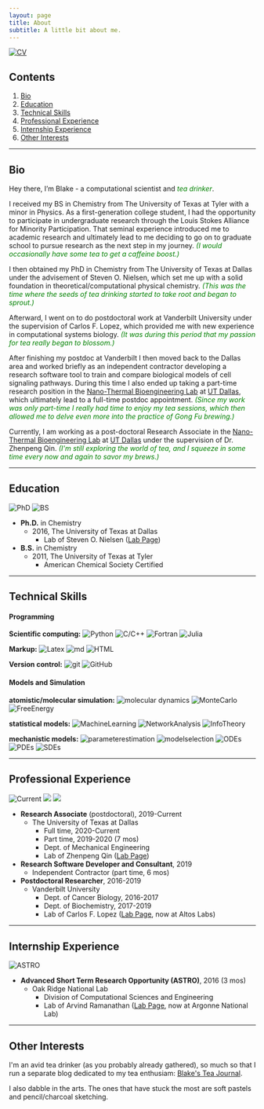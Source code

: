 ```yaml
---
layout: page
title: About
subtitle: A little bit about me.  
---
```


[![CV](https://img.shields.io/badge/Download-my%20CV-lightgrey?style=for-the-badge)](https://drive.google.com/file/d/1ho-T9pX_E52hr6Z-xWw8n2HFYGoYO9we/view?usp=sharing)

## Contents

 1. [Bio](#bio)
 2. [Education](#education)
 3. [Technical Skills](#technical-skills)
 4. [Professional Experience](#professional-experience)
 5. [Internship Experience](#intership-experience)
 6. [Other Interests](#other-interests)  

------
## Bio
Hey there, I’m Blake - a computational scientist and <span style="color:green">*tea drinker*</span>.


I received my BS in Chemistry from The University of Texas at Tyler with a minor in Physics. As a first-generation college student, I had the opportunity to participate in undergraduate research through the Louis Stokes Alliance for Minority Participation. That seminal experience introduced me to academic research and ultimately lead to me deciding to go on to graduate school to pursue research as the next step in my journey. <span style="color:green">*(I would occasionally have some tea to get a caffeine boost.)*</span>

I then obtained my PhD in Chemistry from The University of Texas at Dallas under the advisement of Steven O. Nielsen, which set me up with a solid foundation in theoretical/computational physical chemistry. <span style="color:green"> *(This was the time where the seeds of tea drinking started to take root and began to sprout.)*</span>

Afterward, I went on to do postdoctoral work at Vanderbilt University under the supervision of Carlos F. Lopez, which provided me with new experience in computational systems biology. <span style="color:green"> *(It was during this period that my passion for tea really began to blossom.)*</span>

After finishing my postdoc at Vanderbilt I then moved back to the Dallas area and worked briefly as an independent contractor developing a research software tool to train and compare biological models of cell signaling pathways. During this time I also ended up taking a part-time research position in the [Nano-Thermal Bioengineering Lab](https://www.nanobrainlab.net/) at [UT Dallas](https://www.utdallas.edu/), which ultimately lead to a full-time postdoc appointment. <span style="color:green"> *(Since my work was only part-time I really had time to enjoy my tea sessions, which then allowed me to delve even more into the practice of Gong Fu brewing.)*</span>

Currently, I am working as a post-doctoral Research Associate in the [Nano-Thermal Bioengineering Lab](https://www.nanobrainlab.net/) at [UT Dallas](https://www.utdallas.edu/) under the supervision of Dr. Zhenpeng Qin.  <span style="color:green"> *(I'm still exploring the world of tea, and I squeeze in some time every now and again to savor my brews.)*</span>

------
## Education
![PhD](https://img.shields.io/badge/Ph.D.-Chemistry-blue?style=flat-square) ![BS](https://img.shields.io/badge/B.S.-Chemistry-blue?style=flat-square)
- **Ph.D.** in Chemistry
  - 2016, The University of Texas at Dallas
    - Lab of Steven O. Nielsen ([Lab Page](https://personal.utdallas.edu/~son051000/))
- **B.S.** in Chemistry
  - 2011, The University of Texas at Tyler
    - American Chemical Society Certified    

------
## Technical Skills

#### Programming

**Scientific computing:** ![Python](https://img.shields.io/badge/Python-proficient-success) ![C/C++](https://img.shields.io/badge/C/C++-intermediate-yellowgreen) ![Fortran](https://img.shields.io/badge/Fortran-novice-yellow) ![Julia](https://img.shields.io/badge/Julia-novice-yellow)

**Markup:** ![Latex](https://img.shields.io/badge/LaTex-proficient-success) ![md](https://img.shields.io/badge/markdown-proficient-success) ![HTML](https://img.shields.io/badge/HTML-intermediate-yellowgreen)

**Version control:** ![git](https://img.shields.io/badge/git-proficient-success)
![GitHub](https://img.shields.io/badge/GitHub-proficient-success)

#### Models and Simulation

**atomistic/molecular simulation:** ![molecular dynamics](https://img.shields.io/badge/molecular%20dynamics-proficient-success) ![MonteCarlo](https://img.shields.io/badge/Monte%20Carlo-proficient-success)
![FreeEnergy](https://img.shields.io/badge/Free%20Energy%20Methods-proficient-success)

**statistical models:** ![MachineLearning](https://img.shields.io/badge/Machine%20Learning-intermediate-yellowgreen)
![NetworkAnalysis](https://img.shields.io/badge/Network%20Analysis-intermediate-yellowgreen)
![InfoTheory](https://img.shields.io/badge/Information%20Theoretics-intermediate-yellowgreen)

**mechanistic models:** ![parameterestimation](https://img.shields.io/badge/parameter%20estimation-proficient-success)
![modelselection](https://img.shields.io/badge/model%20selection-proficient-success)
![ODEs](https://img.shields.io/badge/ordinary%20differential%20equations-proficient-success)
![PDEs](https://img.shields.io/badge/partial%20differential%20equations-intermediate-yellowgreen)
![SDEs](https://img.shields.io/badge/stochastic%20models-intermediate-yellowgreen)

------
## Professional Experience
![Current](https://img.shields.io/badge/2019--Current-Research%20Associate-blueviolet?style=flat-square) ![](https://img.shields.io/badge/2019-Research%20Software%20Developer%20and%20Consultant-blueviolet?style=flat-square) ![](https://img.shields.io/badge/2016--2019-Postdoctoral%20Researcher-blueviolet?style=flat-square)
- **Research Associate** (postdoctoral), 2019-Current
  - The University of Texas at Dallas
    - Full time, 2020-Current
    - Part time, 2019-2020 (7 mos)  
    - Dept. of Mechanical Engineering
    - Lab of Zhenpeng Qin ([Lab Page](https://www.nanobrainlab.net/))      
- **Research Software Developer and Consultant**, 2019
  - Independent Contractor (part time, 6 mos)
- **Postdoctoral Researcher**, 2016-2019
  - Vanderbilt University
    - Dept. of Cancer Biology, 2016-2017
    - Dept. of Biochemistry, 2017-2019
    - Lab of Carlos F. Lopez ([Lab Page](https://my.vanderbilt.edu/lopezlab/), now at Altos Labs)

------
## Internship Experience
![ASTRO](https://img.shields.io/badge/2016-Advanced%20Short%20Term%20Research%20Opportunity-orange?style=flat-square)
- **Advanced Short Term Research Opportunity (ASTRO)**, 2016 (3 mos)
  - Oak Ridge National Lab
    - Division of Computational Sciences and Engineering
    - Lab of Arvind Ramanathan ([Lab Page](https://ramanathanlab.org/), now at Argonne National Lab)

------
## Other Interests

I'm an avid tea drinker (as you probably already gathered), so much so that I run a separate blog dedicated to my tea enthusiam: [Blake's Tea Journal](https://blakesteajournal.blog).

I also dabble in the arts. The ones that have stuck the most are soft pastels and pencil/charcoal sketching.
